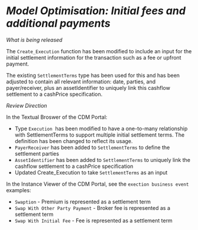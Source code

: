 # *Model Optimisation: Initial fees and additional payments*

_What is being released_

The `Create_Execution` function has been modified to include an input for the initial settlement information for the transaction such as a fee or upfront payment. 

The existing `SettlementTerms` type has been used for this and has been adjusted to contain all relevant information: date, parties, and payer/receiver, plus an assetIdentifier to uniquely link this cashflow settlement to a cashPrice specification.

_Review Direction_

In the Textual Broswer of the CDM Portal:

-  Type `Execution`  has been modified to have a one-to-many relationship with SettlementTerms to support multiple initial settlement terms. The definition has been changed to reflect its usage.
- `PayerReceiver` has been added to `SettlementTerms` to define the settlement parties 
- `AssetIdentifier` has been added to `SettlementTerms`  to uniquely link the cashflow settlement to a cashPrice specification
- Updated Create_Execution to take `SettlementTerms` as an input

In the Instance Viewer of the CDM Portal, see the `exection business event` examples:

- `Swaption` - Premium is represented as a settlement term
- `Swap With Other Party Payment` - Broker fee is represented as a settlement term
- `Swap With Initial Fee` - Fee is represented as a settlement term
